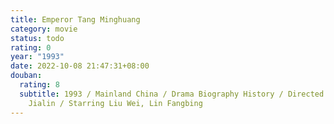 ```yaml
---
title: Emperor Tang Minghuang
category: movie
status: todo
rating: 0
year: "1993"
date: 2022-10-08 21:47:31+08:00
douban:
  rating: 8
  subtitle: 1993 / Mainland China / Drama Biography History / Directed by Chen
    Jialin / Starring Liu Wei, Lin Fangbing
---
```



